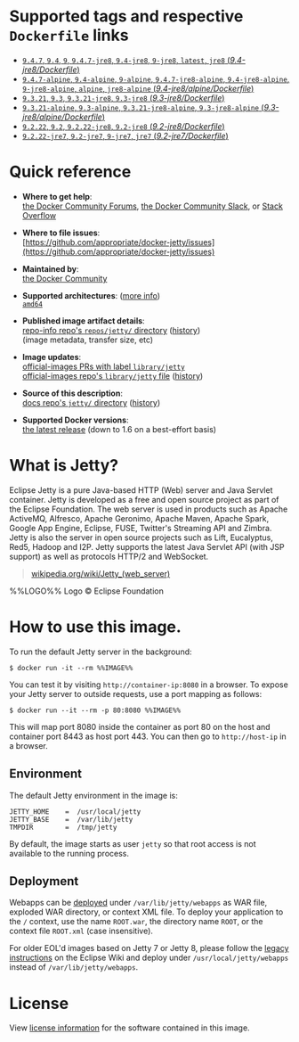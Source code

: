 <!--

********************************************************************************

WARNING:

    DO NOT EDIT "jetty/README.md"

    IT IS AUTO-GENERATED

    (from the other files in "jetty/" combined with a set of templates)

********************************************************************************

-->

# Supported tags and respective `Dockerfile` links

-	[`9.4.7`, `9.4`, `9`, `9.4.7-jre8`, `9.4-jre8`, `9-jre8`, `latest`, `jre8` (*9.4-jre8/Dockerfile*)](https://github.com/appropriate/docker-jetty/blob/bb1a968360166dec223b0eff1a979e1acad8b976/9.4-jre8/Dockerfile)
-	[`9.4.7-alpine`, `9.4-alpine`, `9-alpine`, `9.4.7-jre8-alpine`, `9.4-jre8-alpine`, `9-jre8-alpine`, `alpine`, `jre8-alpine` (*9.4-jre8/alpine/Dockerfile*)](https://github.com/appropriate/docker-jetty/blob/bb1a968360166dec223b0eff1a979e1acad8b976/9.4-jre8/alpine/Dockerfile)
-	[`9.3.21`, `9.3`, `9.3.21-jre8`, `9.3-jre8` (*9.3-jre8/Dockerfile*)](https://github.com/appropriate/docker-jetty/blob/bb1a968360166dec223b0eff1a979e1acad8b976/9.3-jre8/Dockerfile)
-	[`9.3.21-alpine`, `9.3-alpine`, `9.3.21-jre8-alpine`, `9.3-jre8-alpine` (*9.3-jre8/alpine/Dockerfile*)](https://github.com/appropriate/docker-jetty/blob/bb1a968360166dec223b0eff1a979e1acad8b976/9.3-jre8/alpine/Dockerfile)
-	[`9.2.22`, `9.2`, `9.2.22-jre8`, `9.2-jre8` (*9.2-jre8/Dockerfile*)](https://github.com/appropriate/docker-jetty/blob/bb1a968360166dec223b0eff1a979e1acad8b976/9.2-jre8/Dockerfile)
-	[`9.2.22-jre7`, `9.2-jre7`, `9-jre7`, `jre7` (*9.2-jre7/Dockerfile*)](https://github.com/appropriate/docker-jetty/blob/bb1a968360166dec223b0eff1a979e1acad8b976/9.2-jre7/Dockerfile)

# Quick reference

-	**Where to get help**:  
	[the Docker Community Forums](https://forums.docker.com/), [the Docker Community Slack](https://blog.docker.com/2016/11/introducing-docker-community-directory-docker-community-slack/), or [Stack Overflow](https://stackoverflow.com/search?tab=newest&q=docker)

-	**Where to file issues**:  
	[https://github.com/appropriate/docker-jetty/issues](https://github.com/appropriate/docker-jetty/issues)

-	**Maintained by**:  
	[the Docker Community](https://github.com/appropriate/docker-jetty)

-	**Supported architectures**: ([more info](https://github.com/docker-library/official-images#architectures-other-than-amd64))  
	[`amd64`](https://hub.docker.com/r/amd64/jetty/)

-	**Published image artifact details**:  
	[repo-info repo's `repos/jetty/` directory](https://github.com/docker-library/repo-info/blob/master/repos/jetty) ([history](https://github.com/docker-library/repo-info/commits/master/repos/jetty))  
	(image metadata, transfer size, etc)

-	**Image updates**:  
	[official-images PRs with label `library/jetty`](https://github.com/docker-library/official-images/pulls?q=label%3Alibrary%2Fjetty)  
	[official-images repo's `library/jetty` file](https://github.com/docker-library/official-images/blob/master/library/jetty) ([history](https://github.com/docker-library/official-images/commits/master/library/jetty))

-	**Source of this description**:  
	[docs repo's `jetty/` directory](https://github.com/docker-library/docs/tree/master/jetty) ([history](https://github.com/docker-library/docs/commits/master/jetty))

-	**Supported Docker versions**:  
	[the latest release](https://github.com/docker/docker-ce/releases/latest) (down to 1.6 on a best-effort basis)

# What is Jetty?

Eclipse Jetty is a pure Java-based HTTP (Web) server and Java Servlet container.  Jetty is developed as a free and open source project as part of the Eclipse Foundation. The web server is used in products such as Apache ActiveMQ, Alfresco, Apache Geronimo, Apache Maven, Apache Spark, Google App Engine, Eclipse, FUSE, Twitter's Streaming API and Zimbra. Jetty is also the server in open source projects such as Lift, Eucalyptus, Red5, Hadoop and I2P. Jetty supports the latest Java Servlet API (with JSP support) as well as protocols HTTP/2 and WebSocket.

> [wikipedia.org/wiki/Jetty_(web_server)](https://en.wikipedia.org/wiki/Jetty_%28web_server%29)

%%LOGO%% Logo &copy; Eclipse Foundation

# How to use this image.

To run the default Jetty server in the background:

```console
$ docker run -it --rm %%IMAGE%%
```

You can test it by visiting `http://container-ip:8080` in a browser. To expose your Jetty server to outside requests, use a port mapping as follows:

```console
$ docker run --it --rm -p 80:8080 %%IMAGE%%
```

This will map port 8080 inside the container as port 80 on the host and container port 8443 as host port 443. You can then go to `http://host-ip` in a browser.

## Environment

The default Jetty environment in the image is:

	JETTY_HOME    =  /usr/local/jetty
	JETTY_BASE    =  /var/lib/jetty
	TMPDIR        =  /tmp/jetty

By default, the image starts as user `jetty` so that root access is not available to the running process.

## Deployment

Webapps can be [deployed](https://www.eclipse.org/jetty/documentation/current/quickstart-deploying-webapps.html) under `/var/lib/jetty/webapps` as WAR file, exploded WAR directory, or context XML file. To deploy your application to the `/` context, use the name `ROOT.war`, the directory name `ROOT`, or the context file `ROOT.xml` (case insensitive).

For older EOL'd images based on Jetty 7 or Jetty 8, please follow the [legacy instructions](https://wiki.eclipse.org/Jetty/Howto/Deploy_Web_Applications) on the Eclipse Wiki and deploy under `/usr/local/jetty/webapps` instead of `/var/lib/jetty/webapps`.

# License

View [license information](http://eclipse.org/jetty/licenses.php) for the software contained in this image.
